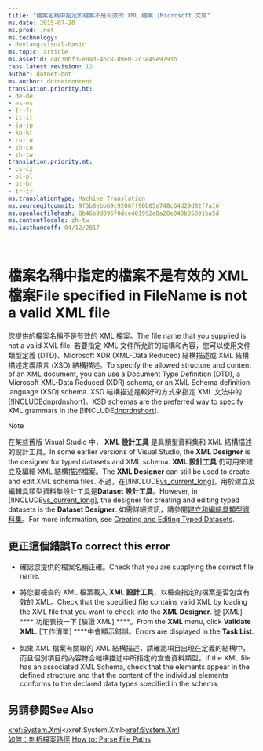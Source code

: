 ```yaml
---
title: "檔案名稱中指定的檔案不是有效的 XML 檔案 |Microsoft 文件"
ms.date: 2015-07-20
ms.prod: .net
ms.technology:
- devlang-visual-basic
ms.topic: article
ms.assetid: c4c30bf3-e0ad-4bc8-89e0-2c3e49e9793b
caps.latest.revision: 12
author: dotnet-bot
ms.author: dotnetcontent
translation.priority.ht:
- de-de
- es-es
- fr-fr
- it-it
- ja-jp
- ko-kr
- ru-ru
- zh-cn
- zh-tw
translation.priority.mt:
- cs-cz
- pl-pl
- pt-br
- tr-tr
ms.translationtype: Machine Translation
ms.sourcegitcommit: 9f5b8ebb69c9206ff90b05e748c64d29d82f7a16
ms.openlocfilehash: 8b46b9d896f0dce401992e8a20e040b85091ba5d
ms.contentlocale: zh-tw
ms.lasthandoff: 04/12/2017

---
```

# <a name="file-specified-in-filename-is-not-a-valid-xml-file"></a><span data-ttu-id="fd264-102">檔案名稱中指定的檔案不是有效的 XML 檔案</span><span class="sxs-lookup"><span data-stu-id="fd264-102">File specified in FileName is not a valid XML file</span></span>
<span data-ttu-id="fd264-103">您提供的檔案名稱不是有效的 XML 檔案。</span><span class="sxs-lookup"><span data-stu-id="fd264-103">The file name that you supplied is not a valid XML file.</span></span> <span data-ttu-id="fd264-104">若要指定 XML 文件所允許的結構和內容，您可以使用文件類型定義 (DTD)、Microsoft XDR (XML-Data Reduced) 結構描述或 XML 結構描述定義語言 (XSD) 結構描述。</span><span class="sxs-lookup"><span data-stu-id="fd264-104">To specify the allowed structure and content of an XML document, you can use a Document Type Definition (DTD), a Microsoft XML-Data Reduced (XDR) schema, or an XML Schema definition language (XSD) schema.</span></span> <span data-ttu-id="fd264-105">XSD 結構描述是較好的方式來指定 XML 文法中的[!INCLUDE[dnprdnshort](../../csharp/getting-started/includes/dnprdnshort_md.md)]。</span><span class="sxs-lookup"><span data-stu-id="fd264-105">XSD schemas are the preferred way to specify XML grammars in the [!INCLUDE[dnprdnshort](../../csharp/getting-started/includes/dnprdnshort_md.md)].</span></span>  
  
> [!NOTE]
>  <span data-ttu-id="fd264-106">在某些舊版 Visual Studio 中， **XML 設計工具** 是具類型資料集和 XML 結構描述的設計工具。</span><span class="sxs-lookup"><span data-stu-id="fd264-106">In some earlier versions of Visual Studio, the **XML Designer** is the designer for typed datasets and XML schema.</span></span> <span data-ttu-id="fd264-107">**XML 設計工具** 仍可用來建立及編輯 XML 結構描述檔案。</span><span class="sxs-lookup"><span data-stu-id="fd264-107">The **XML Designer** can still be used to create and edit XML schema files.</span></span> <span data-ttu-id="fd264-108">不過，在[!INCLUDE[vs_current_long](../../csharp/misc/includes/vs_current_long_md.md)]，用於建立及編輯具類型資料集設計工具是**Dataset 設計工具**。</span><span class="sxs-lookup"><span data-stu-id="fd264-108">However, in [!INCLUDE[vs_current_long](../../csharp/misc/includes/vs_current_long_md.md)], the designer for creating and editing typed datasets is the **Dataset Designer**.</span></span> <span data-ttu-id="fd264-109">如需詳細資訊，請參閱[建立和編輯具類型資料集](https://docs.microsoft.com/visualstudio/data-tools/creating-and-editing-typed-datasets)。</span><span class="sxs-lookup"><span data-stu-id="fd264-109">For more information, see [Creating and Editing Typed Datasets](https://docs.microsoft.com/visualstudio/data-tools/creating-and-editing-typed-datasets).</span></span>  
  
## <a name="to-correct-this-error"></a><span data-ttu-id="fd264-110">更正這個錯誤</span><span class="sxs-lookup"><span data-stu-id="fd264-110">To correct this error</span></span>  
  
-   <span data-ttu-id="fd264-111">確認您提供的檔案名稱正確。</span><span class="sxs-lookup"><span data-stu-id="fd264-111">Check that you are supplying the correct file name.</span></span>  
  
-   <span data-ttu-id="fd264-112">將您要檢查的 XML 檔案載入 **XML 設計工具**，以檢查指定的檔案是否包含有效的 XML。</span><span class="sxs-lookup"><span data-stu-id="fd264-112">Check that the specified file contains valid XML by loading the XML file that you want to check into the **XML Designer**.</span></span> <span data-ttu-id="fd264-113">從 [XML] **** 功能表按一下 [驗證 XML] ****。</span><span class="sxs-lookup"><span data-stu-id="fd264-113">From the **XML** menu, click **Validate XML**.</span></span> <span data-ttu-id="fd264-114">[工作清單] ****中會顯示錯誤。</span><span class="sxs-lookup"><span data-stu-id="fd264-114">Errors are displayed in the **Task List**.</span></span>  
  
-   <span data-ttu-id="fd264-115">如果 XML 檔案有關聯的 XML 結構描述，請確認項目出現在定義的結構中，而且個別項目的內容符合結構描述中所指定的宣告資料類型。</span><span class="sxs-lookup"><span data-stu-id="fd264-115">If the XML file has an associated XML Schema, check that the elements appear in the defined structure and that the content of the individual elements conforms to the declared data types specified in the schema.</span></span>  
  
## <a name="see-also"></a><span data-ttu-id="fd264-116">另請參閱</span><span class="sxs-lookup"><span data-stu-id="fd264-116">See Also</span></span>  
 <span data-ttu-id="fd264-117"><xref:System.Xml></xref:System.Xml></span><span class="sxs-lookup"><span data-stu-id="fd264-117"><xref:System.Xml></span></span>   
<span data-ttu-id="fd264-118"> [如何：剖析檔案路徑](../../visual-basic/developing-apps/programming/drives-directories-files/how-to-parse-file-paths.md)</span><span class="sxs-lookup"><span data-stu-id="fd264-118"> [How to: Parse File Paths](../../visual-basic/developing-apps/programming/drives-directories-files/how-to-parse-file-paths.md)</span></span>
